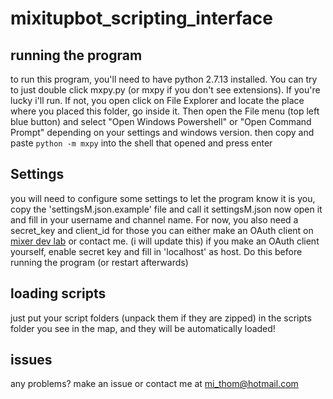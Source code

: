 # mixitupbot_scripting_interface
## running the program
to run this program, you'll need to have python 2.7.13 installed.
You can try to just double click mxpy.py (or mxpy if you don't see extensions). If you're lucky i'll run.
If not, you open click on File Explorer and locate the place where you placed this folder, go inside it. Then open the File menu (top left blue button) and select "Open Windows Powershell" or "Open Command Prompt" depending on your settings and windows version.
then copy and paste `python -m mxpy` into the shell that opened and press enter

## Settings
you will need to configure some settings to let the program know it is you, copy the 'settingsM.json.example' file and call it settingsM.json
now open it and fill in your username and channel name. For now, you also need a secret_key and client_id for those you can either make an OAuth client on [mixer dev lab](https://mixer.com/lab/oauth) or contact me. (i will update this)
if you make an OAuth client yourself, enable secret key and fill in 'localhost' as host.
Do this before running the program (or restart afterwards)

## loading scripts
just put your script folders (unpack them if they are zipped) in the scripts folder you see in the map, and they will be automatically loaded!

## issues
any problems? make an issue or contact me at mi_thom@hotmail.com
